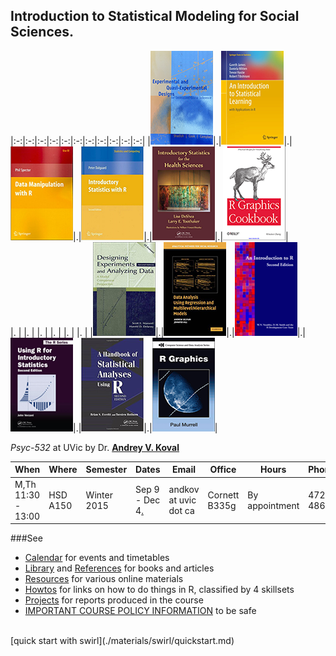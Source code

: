 Introduction to Statistical Modeling  for Social Sciences. 
---
|:-:|:-:|:-:|:-:|:-:|:-:|:-:|:-:|:-:|:-:|:-:|
|[![Shadish](./materials/texts/images/shadish.png)]()|.|[![James](./materials/texts/images/james.png)]()|.|[![Spector](./materials/texts/images/spector.png)]()|.|[![Dalgaard](./materials/texts/images/dalgaard.png)]()|.|[![Deshea](./materials/texts/images/deshea.png)]()|.|[![R Cookbook](./materials/texts/images/chang.png)]()|  
|. | |. | |. | |. | |. | |. |
|[![Maxwell & Delaney](./materials/texts/images/maxwell.png)]()|.|[![Gelman & Hill](./materials/texts/images/gelman.png)]()|.|[![Venables](./materials/texts/images/venables.png)]()|.|[![Verzani](./materials/texts/images/verzani.png)]()|.|[![Everitt](./materials/texts/images/everitt.png)]()|.|[![Murrell](./materials/texts/images/murrell.png)]()| 

*Psyc-532* at UVic by Dr. **[Andrey V. Koval](https://github.com/andkov)**  

| When  | Where  | Semester  | Dates  | Email   |Office   | Hours | Phone  |
|---|---|---|---|---|---|---|---|
| M,Th    11:30 - 13:00   | HSD A150    | Winter 2015   | Sep 9 - Dec 4[.](https://github.com/andkov/psy532/edit/gh-pages/index.md)  |andkov at uvic dot ca |Cornett B335g|   By appointment  | 472-4864  |


###See
- [Calendar](./calendar.md) for events and timetables
- [Library](./library.md) and [References](./references.md) for books and articles
- [Resources](./resources.md) for various online materials
- [Howtos](./howtos.md) for links on how to do things in R, classified by 4 skillsets
- [Projects](./projects/README.md) for reports produced in the course
- [IMPORTANT COURSE POLICY INFORMATION](./policy.md) to be safe  


</br>
[quick start with swirl](./materials/swirl/quickstart.md)